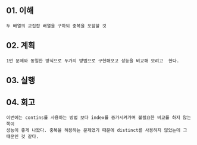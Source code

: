 ## 01. 이해
    두 배열의 교집합 배열을 구하되 중복을 포함할 것
       
## 02. 계획
    1번 문제와 동일한 방식으로 두가지 방법으로 구현해보고 성능을 비교해 보려고  한다.
            
## 03. 실행

## 04. 회고
    이번에는 contins를 사용하는 방법 보다 index를 증가시켜가며 불필요한 비교를 하지 않는 쪽이
    성능이 좋게 나왔다. 중복을 허용하는 문제였기 때문에 distinct를 사용하지 않았는데 그 때문인 것 같다.
   